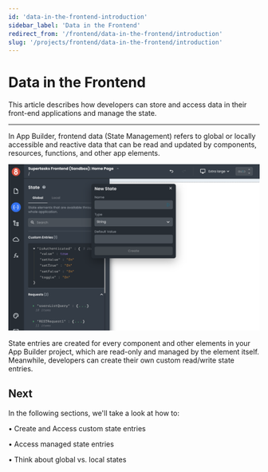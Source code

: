 ```yaml
---
id: 'data-in-the-frontend-introduction'
sidebar_label: 'Data in the Frontend'
redirect_from: '/frontend/data-in-the-frontend/introduction'
slug: '/projects/frontend/data-in-the-frontend/introduction'
---
```


# Data in the Frontend

This article describes how developers can store and access data in their front-end applications and manage the state.

---

In App Builder, frontend data (State Management) refers to global or locally accessible and reactive data that can be read and updated by components, resources, functions, and other app elements.

![State Management](./_images/ab-state-management-into-1.png)

State entries are created for every component and other elements in your App Builder project, which are read-only and managed by the element itself. Meanwhile, developers can create their own custom read/write state entries.

## Next

In the following sections, we'll take a look at how to:

• Create and Access custom state entries

• Access managed state entries

• Think about global vs. local states
